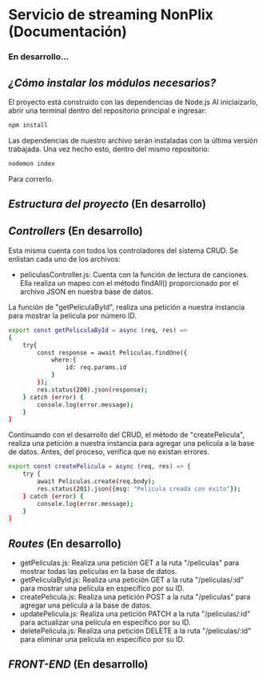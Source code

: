 # Servicio de streaming NonPlix (Documentación)
### En desarrollo...

## _¿Cómo instalar los módulos necesarios?_
El proyecto está construido con las dependencias de Node.js
Al iniciaizarlo, abrir una terminal dentro del repositorio principal e ingresar:
```sh
npm install 
```

Las dependencias de nuestro archivo serán instaladas con la última versión trabajada. Una vez hecho esto, dentro del mismo repositorio:
```sh
nodemon index
```
Para correrlo.

## _Estructura del proyecto_ (En desarrollo)

## _Controllers_ (En desarrollo)
Esta misma cuenta con todos los controladores del sistema CRUD. Se enlistan cada uno de los archivos:
- peliculasController.js:
  Cuenta con la función de lectura de canciones. Ella realiza un mapeo con el método findAll() proporcionado por el archivo JSON en nuestra base de datos.

La función de "getPeliculaById", realiza una petición a nuestra instancia para mostrar la película por número ID.

```sh
export const getPeliculaById = async (req, res) =>
{
    try{
        const response = await Peliculas.findOne({
            where:{
                id: req.params.id
            }
        });
        res.status(200).json(response);
    } catch (error) {
        console.log(error.message);
    }
}
```

Continuando con el desarrollo del CRUD, el método de "createPelicula", realiza una petición a nuestra instancia para agregar una pelicula a la base de datos. Antes, del proceso, verifica que no existan errores.

```sh
export const createPelicula = async (req, res) => {
    try {
        await Peliculas.create(req.body);
        res.status(201).json({msg: "Pelicula creada con éxito"});
    } catch (error) {
        console.log(error.message);
    }
}
```

## _Routes_ (En desarrollo)
- getPeliculas.js:
  Realiza una petición GET a la ruta "/peliculas" para mostrar todas las películas en la base de datos.
- getPeliculaById.js:
  Realiza una petición GET a la ruta "/peliculas/:id" para mostrar una película en específico por su ID.
- createPelicula.js:
  Realiza una petición POST a la ruta "/peliculas" para agregar una película a la base de datos.
- updatePelicula.js:
  Realiza una petición PATCH a la ruta "/peliculas/:id" para actualizar una película en específico por su ID.
- deletePelicula.js:
  Realiza una petición DELETE a la ruta "/peliculas/:id" para eliminar una película en específico por su ID.
## _FRONT-END_ (En desarrollo)